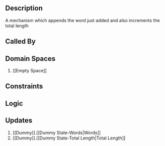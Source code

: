 ## Description

A mechanism which appends the word just added and also increments the total length
## Called By
## Domain Spaces
1. [[Empty Space]]
## Constraints
## Logic


## Updates

1. [[Dummy]].[[Dummy State-Words|Words]]
2. [[Dummy]].[[Dummy State-Total Length|Total Length]]
